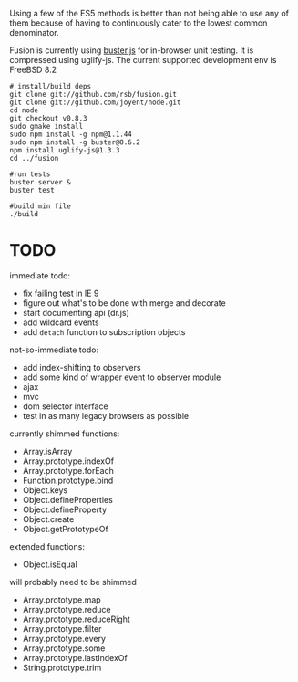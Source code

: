 Using a few of the ES5 methods is better than not being able to use any of them
because of having to continuously cater to the lowest common denominator.

Fusion is currently using [buster.js](http://busterjs.org) for in-browser
unit testing. It is compressed using uglify-js. The current supported development env is FreeBSD 8.2

```
# install/build deps
git clone git://github.com/rsb/fusion.git
git clone git://github.com/joyent/node.git
cd node
git checkout v0.8.3
sudo gmake install
sudo npm install -g npm@1.1.44
sudo npm install -g buster@0.6.2
npm install uglify-js@1.3.3
cd ../fusion

#run tests
buster server &
buster test

#build min file
./build
```

TODO
====

immediate todo:
- fix failing test in IE 9
- figure out what's to be done with merge and decorate
- start documenting api (dr.js)
- add wildcard events
- add `detach` function to subscription objects

not-so-immediate todo:
- add index-shifting to observers
- add some kind of wrapper event to observer module
- ajax
- mvc
- dom selector interface
- test in as many legacy browsers as possible

currently shimmed functions:
- Array.isArray
- Array.prototype.indexOf
- Array.prototype.forEach
- Function.prototype.bind
- Object.keys
- Object.defineProperties
- Object.defineProperty
- Object.create
- Object.getPrototypeOf

extended functions:
- Object.isEqual

will probably need to be shimmed
- Array.prototype.map
- Array.prototype.reduce
- Array.prototype.reduceRight
- Array.prototype.filter
- Array.prototype.every
- Array.prototype.some
- Array.prototype.lastIndexOf
- String.prototype.trim
